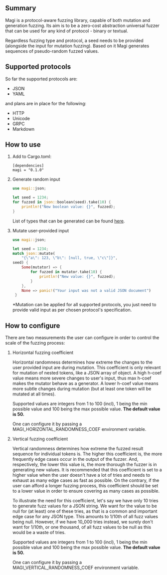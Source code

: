 ## Summary

Magi is a protocol-aware fuzzing library, capable of both mutation and generation fuzzing. Its aim is to be a zero-cost abstraction universal fuzzer that can be used for any kind of protocol - binary or textual.

Regardless fuzzing type and protocol, a seed needs to be provided (alongside the input for mutation fuzzing). Based on it Magi generates sequences of pseudo-random fuzzed values.


## Supported protocols

So far the supported protocols are:
  - JSON
  - YAML

and plans are in place for the following:
  - HTTP
  - Unicode
  - GRPC
  - Markdown

## How to use


1. Add to Cargo.toml:
    ```
    [dependencies]
    magi = "0.1.0"
    ```

2. Generate random input
    ```rust
    use magi::json;
    
    let seed = 1234;
    for fuzzed in json::boolean(seed).take(10) {
        println!("New boolean value: {}", fuzzed);
    }
     ```
    List of types that can be generated can be found [here](todo).

3. Mutate user-provided input
    ```rust
    use magi::json;
    
    let seed = 1234;
    match json::mutate(
        "{\"a\": 123, \"b\": [null, true, \"c\"]}", 
    seed) {
        Some(mutator) => {
            for fuzzed in mutator.take(10) {
                println!("New value: {}", fuzzed);
            }
        },
        None => panic!("Your input was not a valid JSON document")
     }
    ```
    *Mutation can be applied for all supported protocols, you just need to provide valid input as per chosen protocol's specification.

## How to configure

There are two measurements the user can configure in order to control the scale of the fuzzing process:

1. Horizontal fuzzing coefficient

    Horizontal randomness determines how extreme the changes to the user provided input are during mutation. This coefficient is only relevant for mutation of nested tokens, like a JSON array of object. A high h-coef value means more severe changes to user's input, thus max h-coef makes the mutator behave as a generator. A lower h-coef value means more subtle changes during mutation (but at least one token will be mutated at all times).

    Supported values are integers from 1 to 100 (incl), 1 being the min possible value and 100 being the max possible value. **The default value is 50.**

    One can configure it by passing a MAGI_HORIZONTAL_RANDOMNESS_COEF environment variable.

2. Vertical fuzzing coefficient
   
    Vertical randomness determines how extreme the fuzzed result sequence for individual tokens is. The higher this coefficient is, the more frequently edge cases occur in the output of the fuzzer. And, respectively, the lower this value is, the more thorough the fuzzer is in generating new values. It is recommended that this coefficient is set to a higher value when the user doesn't have a lot of tries and needs to exhaust as many edge cases as fast as possible. On the contrary, if the user can afford a longer fuzzing process, this coefficient should be set to a lower value in order to ensure covering as many cases as possible.

    To illustrate the need for this coefficient, let's say we have only 10 tries to generate fuzz values for a JSON string. We want for the value to be null for (at least) one of these tries, as that is a common and important edge case for any JSON type. This amounts to 1/10th of all fuzz values being null. However, if we have 10_000 tries instead, we surely don't want for 1/10th, or one thousand, of all fuzz values to be null as this would be a waste of tries.

    Supported values are integers from 1 to 100 (incl), 1 being the min possible value and 100 being the max possible value. **The default value is 50.**

    One can configure it by passing a MAGI_VERTICAL_RANDOMNESS_COEF environment variable.